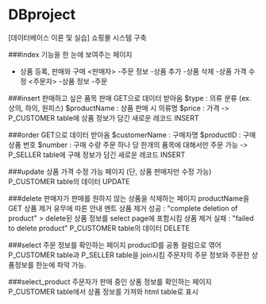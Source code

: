 # DBproject
[데이터베이스 이론 및 실습] 쇼핑몰 시스템 구축

###index
기능을 한 눈에 보여주는 페이지
- 상품 등록, 판매와 구매
  <판매자>
  -주문 정보
  -상품 추가
  -상품 삭제
  -상품 가격 수정
  <주문자>
  -상품 정보
  -주문

###insert
판매하고 싶은 품목 판매
GET으로 데이터 받아옴
$type : 의류 분류 (ex. 상의, 하의, 원피스)
$productName : 상품 판매 시 의류명
$price : 가격
-> P_CUSTOMER table에 상품 정보가 담긴 새로운 레코드 INSERT

###order
GET으로 데이터 받아옴
$customerName : 구매자명
$productID : 구매상품 번호
$number : 구매 수량
주문 하나 당 한개의 품목에 대해서만 주문 가능
-> P_SELLER table에 구매 정보가 담긴 새로운 레코드 INSERT

###update
상품 가격 수정 가능 페이지 (단, 상품 판매자만 수정 가능)
P_CUSTOMER table의 데이터 UPDATE

###delete
판매자가 판매를 원하지 않는 상품을 삭제하는 페이지
productName을 GET
상품 제거 유무에 따른 안내 멘트
상품 제거 성공 : "complete deletion of product" > delete된 상품 정보를 select page에 포함시킴
상품 제거 실패 : "failed to delete product"
P_CUSTOMER table의 데이터 DELETE

###select
주문 정보를 확인하는 페이지
producID를 공통 컬럼으로 엮어 P_CUSTOMER table과 P_SELLER table을 join시킴
주문자의 주문 정보와 주문한 상품정보를 한눈에 파악 가능.

###select_product
주문자가 판매 중인 상품 정보를 확인하는 페이지
P_CUSTOMER table에서 상품 정보를 가져와 html table로 표시
